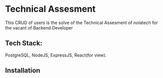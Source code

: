 # Technical Assesment
This CRUD of users is the solve of the Technical Assesment of nolatech for the vacant of Backend Developer

## Tech Stack:
PostgreSQL, NodeJS, ExpressJS, React(for view).

## Installation
